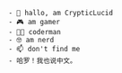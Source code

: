     - 👋 hallo, am CrypticLucid
    - 🎮 am gamer
    - 👨‍💻 coderman
    - 🤓 am nerd 
    - 📫 don't find me
    - 哈罗！我也说中文。  
<!---
CrypticLucid/CrypticLucid is a ✨ special ✨ repository because its `README.md` (this file) appears on your GitHub profile.
You can click the Preview link to take a look at your changes.
--->

